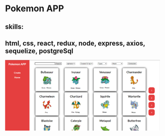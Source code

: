 # Pokemon APP 
## skills: 
## html, css, react, redux, node, express, axios, sequelize, postgreSql

<img heigth='150' src='./pokemon.png'>